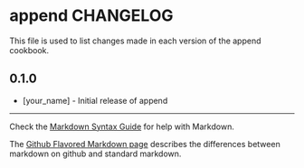 # append CHANGELOG

This file is used to list changes made in each version of the append cookbook.

## 0.1.0
- [your_name] - Initial release of append

- - -
Check the [Markdown Syntax Guide](http://daringfireball.net/projects/markdown/syntax) for help with Markdown.

The [Github Flavored Markdown page](http://github.github.com/github-flavored-markdown/) describes the differences between markdown on github and standard markdown.
